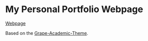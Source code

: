 # My Personal Portfolio Webpage

[Webpage](https://christophjabs.info)

Based on the [Grape-Academic-Theme](https://github.com/chrjabs/Grape-Academic-Theme).